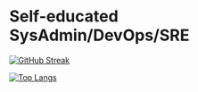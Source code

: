 # Self-educated SysAdmin/DevOps/SRE

[![GitHub Streak](http://github-readme-streak-stats.herokuapp.com/?user=java-juggled-jazz&theme=dark&background=000000)](https://git.io/streak-stats)

[![Top Langs](https://github-readme-stats.vercel.app/api/top-langs/?username=java-juggled-jazz&layout=compact&theme=vision-friendly-dark)](https://github.com/anuraghazra/github-readme-stats)
